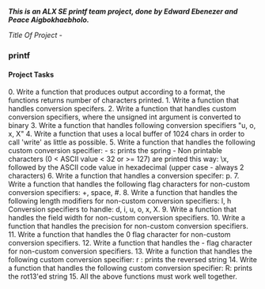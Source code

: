 ***This is an ALX SE printf team project, done by Edward Ebenezer and Peace Aigbokhaebholo.***

*Title Of Project* - <h3> printf </h3>

<h4> Project Tasks </h4>
0. Write a function that produces output according to a format, the functions returns 
number of characters printed.
1. Write a function that handles conversion specifers.
2. Write a function that handles custom conversion specifiers, where the unsigned int
argument is converted to binary
3. Write a function that handles following conversion specifiers "u, o, x, X"
4. Write a function that uses a local buffer of 1024 chars in order to call 'write' as little as possible.
5. Write a function that handles the following custom conversion specifier:
- s: prints the spring
- Non printable characters (0 < ASCII value < 32 or >= 127) are printed this way: \x, followed by the ASCII code value in hexadecimal (upper case - always 2 characters)
6. Write a function that handles a conversion specifer: p.
7. Write a function that handles the following flag characters for non-custom conversion specifiers: +, space, #.
8. Write a function that handles the following length modifiers for non-custom conversion specifiers: l, h
Conversion specifiers to handle: d, i, u, o, x, X.
9. Write a function that handles the field width for non-custom conversion specifiers.
10. Write a function that handles the precision for non-custom conversion specifiers.
11. Write a function that handles the 0 flag character for non-custom conversion specifiers.
12. Write a function that handles the - flag character for non-custom conversion specifiers.
13. Write a function that handles the following custom conversion specifier: 
r : prints the reversed string
14. Write a function that handles the following custom conversion specifier:
R: prints the rot13'ed string
15. All the above functions must work well together.


